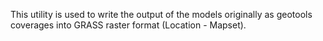 This utility is used to write the output of the models originally as geotools coverages into GRASS raster format (Location - Mapset).